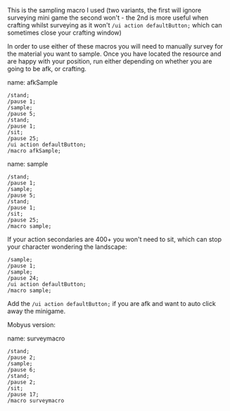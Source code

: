 This is the sampling macro I used (two variants, the first will ignore surveying mini game the second won't - the 2nd is more useful when crafting whilst surveying as it won't `/ui action defaultButton;` which can sometimes close your crafting window)

In order to use either of these macros you will need to manually survey for the material  you want to sample. Once you have located the resource and are happy with your position, run either depending on whether you are going to be afk, or crafting.

name: afkSample

```
/stand; 
/pause 1; 
/sample; 
/pause 5; 
/stand; 
/pause 1; 
/sit; 
/pause 25; 
/ui action defaultButton; 
/macro afkSample;
```

name: sample

```
/stand; 
/pause 1; 
/sample; 
/pause 5; 
/stand; 
/pause 1; 
/sit; 
/pause 25; 
/macro sample;
```

If your action secondaries are 400+ you won't need to sit, which can stop your character wondering the landscape:

```
/sample;
/pause 1;
/sample;
/pause 24;
/ui action defaultButton; 
/macro sample;
```

Add the `/ui action defaultButton;` if you are afk and want to auto click away the minigame.

Mobyus version:

name: surveymacro

```
/stand;
/pause 2;
/sample;
/pause 6;
/stand;
/pause 2;
/sit;
/pause 17;
/macro surveymacro
```

